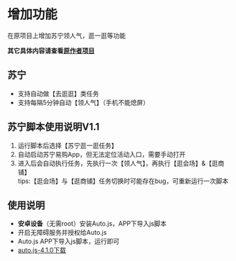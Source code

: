 # 增加功能
在原项目上增加苏宁领人气，逛一逛等功能

**其它具体内容请查看[原作者项目](https://github.com/hyue418/taobao-11-11)**

## 苏宁
* 支持自动做【去逛逛】类任务
* 支持每隔5分钟自动【领人气】（手机不能熄屏）
  
## 苏宁脚本使用说明V1.1
1. 运行脚本后选择【苏宁逛一逛任务】
2. 自动启动苏宁易购App，但无法定位活动入口，需要手动打开
3. 进入后会自动执行任务，先执行一次【领人气】，再执行【逛会场】&【逛商铺】  
tips:【逛会场】与【逛商铺】任务切换时可能存在bug，可重新运行一次脚本

## 使用说明
* **安卓设备**（无需root）安装Auto.js，APP下导入js脚本
* 开启无障碍服务并授权给Auto.js
* Auto.js APP下导入js脚本，运行即可
* [auto.js-4.1.0下载](https://share.weiyun.com/5a9g8ys)

